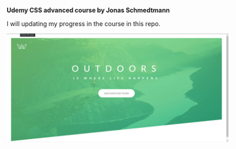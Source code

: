 **Udemy CSS advanced course by Jonas Schmedtmann**

I will updating my progress in the course in this repo.

![picture with the homepage of the app](/Images/1.gif?raw=true)
